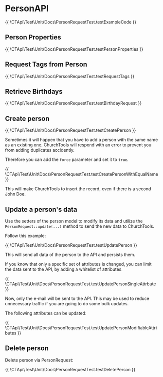 # PersonAPI

{{ \CTApi\Test\Unit\Docs\PersonRequestTest.testExampleCode }}

## Person Properties

{{ \CTApi\Test\Unit\Docs\PersonRequestTest.testPersonProperties }}

## Request Tags from Person

{{ \CTApi\Test\Unit\Docs\PersonRequestTest.testRequestTags }}

## Retrieve Birthdays

{{ \CTApi\Test\Unit\Docs\PersonRequestTest.testBirthdayRequest }}

## Create person

{{ \CTApi\Test\Unit\Docs\PersonRequestTest.testCreatePerson }}

Sometimes it will happen that you have to add a person with the same name
as an existing one. ChurchTools will respond with an error to prevent you from
adding duplicates accidently.

Therefore you can add the `force` parameter and set it to `true`.

{{ \CTApi\Test\Unit\Docs\PersonRequestTest.testCreatePersonWithEqualName }}

This will make ChurchTools to insert the record, even if there is a second John Doe.

## Update a person's data

Use the setters of the person model to modify its data and utilize the
`PersonRequest::update(...)` method to send the new data to ChurchTools.

Follow this example:

{{ \CTApi\Test\Unit\Docs\PersonRequestTest.testUpdatePerson }}

This will send all data of the person to the API and persists them.

If you know that only a specific set of attributes is changed, you can limit the
data sent to the API, by adding a whitelist of attributes.

{{ \CTApi\Test\Unit\Docs\PersonRequestTest.testUpdatePersonSingleAttrbute }}

Now, only the e-mail will be sent to the API. This may be used to reduce
unnecessary traffic if you are going to do some bulk updates.

The following attributes can be updated:

{{ \CTApi\Test\Unit\Docs\PersonRequestTest.testUpdatePersonModifiableAttributes }}

## Delete person

Delete person via PersonRequest:

{{ \CTApi\Test\Unit\Docs\PersonRequestTest.testDeletePerson }}
